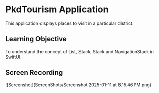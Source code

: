 # PkdTourism Application
This application displays places to visit in a particular district.
## Learning Objective
 To understand the concept of List, Stack, Stack and NavigationStack in SwiftUI.
 ## Screen Recording
 ![Screenshot](ScreenShots/Screenshot 2025-01-11 at 8.15.46 PM.png)
